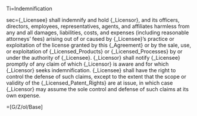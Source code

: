 Ti=Indemnification

sec={_Licensee} shall indemnify and hold {_Licensor}, and its officers, directors, employees, representatives, agents, and affiliates harmless from any and all damages, liabilities, costs, and expenses (including reasonable attorneys’ fees) arising out of or caused by {_Licensee}’s practice or exploitation of the license granted by this {_Agreement} or by the sale, use, or exploitation of {_Licensed_Products} or {_Licensed_Processes} by or under the authority of {_Licensee}. {_Licensor} shall notify {_Licensee} promptly of any claim of which {_Licensor} is aware and for which {_Licensor} seeks indemnification. {_Licensee} shall have the right to control the defense of such claims, except to the extent that the scope or validity of the {_Licensed_Patent_Rights} are at issue, in which case {_Licensor} may assume the sole control and defense of such claims at its own expense.

=[G/Z/ol/Base]
